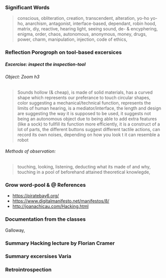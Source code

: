 ### Significant Words
>conscious, obliteration, creation, transcendent, alteration, yo-ho yo-ho, anarchism, antagonist, interface-based, dependant, robin hood, matrix, diy, reactive, hearing light, seeing sound, de- & encyphering, enigma, order, chaos, autonomous, anonymous, money, drugs, power, charm, manipulation, injection, code of ethics, 


### Reflection Porogroph on tool-based excersices
##### Excercise: inspect the inspection-tool
###### Object: Zoom h3 
>Sounds hollow (& cheap), is made of solid materials, has a curved shape which represents our preferance to touch circular shapes, color suggesting a mechanical/technical function, represents the limits of human hearing, is a mediator/interface, the length and design are suggesting the way it is supposed to be used, it suggests not being an autonomous object due to being able to add extra features (like a sock) to fullfill its function more efficiently, it is a construct of a lot of parts, the different buttons suggest different tactile actions, can record its own noises, depending on how you look t it can resemble a robot

###### Methods of observation:
>touching, looking, listening, deducting what its made of and why, touching in a pool of beforehand attained theoretical knowlegde, 


### Grow word-pool & @ References
* https://piratebay6.org/
* https://www.digitalmanifesto.net/manifestos/8/
* http://joanachicau.com/Hacking.html


### Documentation from the classes
Galloway, 


### Summary Hacking lecture by Florian Cramer


### Summary excersises Varia


### Retrointrospection
